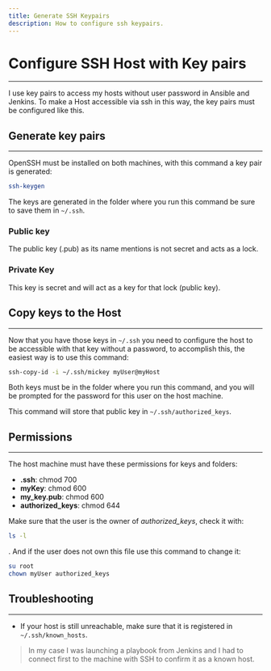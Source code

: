 ```yaml
---
title: Generate SSH Keypairs
description: How to configure ssh keypairs.
---
```


# Configure SSH Host with Key pairs
---
I use key pairs to access my hosts without user password in Ansible and Jenkins.
To make a Host accessible via ssh in this way, the key pairs must be configured like this.


## Generate key pairs
---
OpenSSH must be installed on both machines, with this command a key pair is generated:

```bash
ssh-keygen
```

The keys are generated in the folder where you run this command be sure to save them in `~/.ssh`.


### Public key
The public key (.pub) as its name mentions is not secret and acts as a lock.

### Private Key
This key is secret and will act as a key for that lock (public key).

## Copy keys to the Host
---
Now that you have those keys in `~/.ssh` you need to configure the host to be accessible with that key without a password, to accomplish this, the easiest way is to use this command:

```bash
ssh-copy-id -i ~/.ssh/mickey myUser@myHost
```


Both keys must be in the folder where you run this command, and you will be prompted for the password for this user on the host machine.

This command will store that public key in `~/.ssh/authorized_keys`.


## Permissions
---
The host machine must have these permissions for keys and folders:

- **.ssh**: chmod 700
- **myKey**: chmod 600
- **my_key.pub**: chmod 600
- **authorized_keys**: chmod 644

Make sure that the user is the owner of _authorized_keys_, check it with:

```bash
ls -l
```
.
And if the user does not own this file use this command to change it:

```bash
su root 
chown myUser authorized_keys
```

## Troubleshooting
---
- If your host is still unreachable, make sure that it is registered in `~/.ssh/known_hosts`.

> In my case I was launching a playbook from Jenkins and I had to connect first to the machine with SSH to confirm it as a known host.
